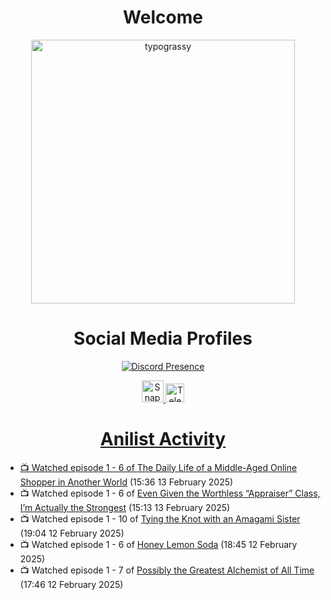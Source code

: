 <div align="center">

# Welcome
<a href="https://github.com/kawarimidoll/typograssy">
    <img alt="typograssy" src="https://typograssy.deno.dev/api?text=%E3%82%88%E3%81%86%E3%81%93%E3%81%9D%E3%81%BF%E3%81%AA%E3%81%95%E3%82%93%20-%20Sheby--&&l0=none&l1=82d9d0&l2=027353&l3=038c4c&l4=01402e&bg=none&frame=none&speed=100&comment=" width="421.99">
</a>

</div>

<div align="center">

# Social Media Profiles

[![Discord Presence](https://lanyard.cnrad.dev/api/612532963938271232)](https://discord.com/users/612532963938271232)


<a href="https://www.snapchat.com/add/a.sheby" title="Snapchat Profile">
    <img src="https://www.freepnglogos.com/uploads/snapchat-logo-png-0.png" width="35" alt="Snapchat Logo" />


<a href="https://t.me/ASheby" title="Telegram Profile">
    <img src="https://www.freepnglogos.com/uploads/telegram-logo-png-0.png" width="30" alt="Telegram Logo" />


</div>

<div align="center">

# Anilist Activity

</div>

<!-- ANILIST_ACTIVITY:start -->

-   📺 Watched episode 1 - 6 of [The Daily Life of a Middle-Aged Online Shopper in Another World](https://anilist.co/anime/180292) (15:36 13 February 2025)
-   📺 Watched episode 1 - 6 of [Even Given the Worthless “Appraiser” Class, I’m Actually the Strongest](https://anilist.co/anime/178548) (15:13 13 February 2025)
-   📺 Watched episode 1 - 10 of [Tying the Knot with an Amagami Sister](https://anilist.co/anime/164172) (19:04 12 February 2025)
-   📺 Watched episode 1 - 6 of [Honey Lemon Soda](https://anilist.co/anime/175443) (18:45 12 February 2025)
-   📺 Watched episode 1 - 7 of [Possibly the Greatest Alchemist of All Time](https://anilist.co/anime/177506) (17:46 12 February 2025)

<!-- ANILIST_ACTIVITY:end -->
